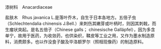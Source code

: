 漆树科　Anacardiaceae

  

盐肤木　Rhus javanica L.是落叶乔木，自生于日本各地方。五倍子虫（Schlechtendalia chinensis J.Bell.）来刺伤其嫩芽或叶柄时，则因其刺戟，而生瘤状突起。是名五倍子（Chinese galls； chinesische Galläpfel），因为多含单宁，故用于医药，为收敛药，也供染织，鞣皮等工业之用，又作为墨水制造原料，消费颇多。也以作没食子酸及毕洛额罗尔（照相现像药）的制造原料。